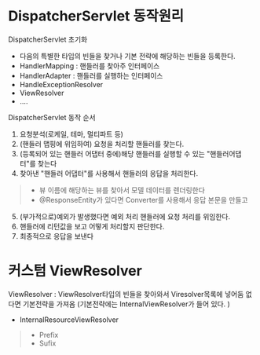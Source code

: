 # DispatcherServlet 동작원리
DispatcherServlet 초기화
- 다음의 특별한 타입의 빈들을 찾거나 기본 전략에 해당하는 빈들을 등록한다.
- HandlerMapping : 핸들러를 찾아주 인터페이스
- HandlerAdapter : 핸들러를 실행하는 인터페이스 
- HandleExceptionResolver
- ViewResolver
- ....

DispatcherServlet 동작 순서
1. 요청분석(로케일, 테마, 멀티파트 등)
2. (핸들러 맵핑에 위임하여) 요청을 처리할 핸들러를 찾는다.
3. (등록되어 있는 핸들러 어댑터 중에)해당 핸들러를 실행할 수 있는 "핸들러어댑터"를 찾는다
4. 찾아낸 "핸들러 어댑터"를 사용해서 핸들러의 응답을 처리한다.
> - 뷰 이름에 해당하는 뷰를 찾아서 모델 데이터를 렌더링한다
> - @ResponseEntity가 있다면 Converter를 사용해서 응답 본문을 만들고
5. (부가적으로)예외가 발생했다면 예외 처리 핸들러에 요청 처리를 위임한다.
6. 핸들러에 리턴값을 보고 어떻게 처리할지 판단한다.
7. 최종적으로 응답을 보낸다
# 커스텀 ViewResolver
ViewResolver : ViewResolver타입의 빈들을 찾아와서 Viresolver목록에 넣어둠 없다면 기본전략을 가져옴 (기본전략에는 InternalViewResolver가 들어 있다. )
- InternalResourceViewResolver
> - Prefix
> - Sufix

